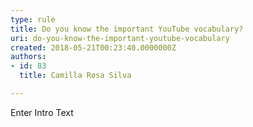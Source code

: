 ```yaml
---
type: rule
title: Do you know the important YouTube vocabulary?
uri: do-you-know-the-important-youtube-vocabulary
created: 2018-05-21T00:23:40.0000000Z
authors:
- id: 83
  title: Camilla Rosa Silva

---
```




<span class='intro'> Enter Intro Text </span>




